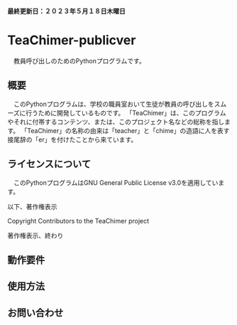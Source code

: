 **最終更新日：２０２３年５月１８日木曜日**
# TeaChimer-publicver
　教員呼び出しのためのPythonプログラムです。

## 概要
　このPythonプログラムは、学校の職員室おいて生徒が教員の呼び出しをスムーズに行うために開発しているものです。
「TeaChimer」は、このプログラムやそれに付帯するコンテンツ、または、このプロジェクト名などの総称を指します。
「TeaChimer」の名称の由来は「teacher」と「chime」の造語に人を表す接尾辞の「er」を付けたことから来ています。


## ライセンスについて
　このPythonプログラムはGNU General Public License v3.0を適用しています。

以下、著作権表示

Copyright Contributors to the TeaChimer project

著作権表示、終わり

## 動作要件



## 使用方法



## お問い合わせ
